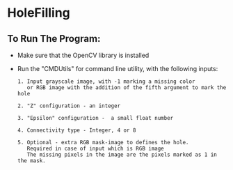 # HoleFilling

## To Run The Program:
- Make sure that the OpenCV library is installed
- Run the "CMDUtils" for command line utility, with the following inputs: 

      1. Input grayscale image, with -1 marking a missing color
         or RGB image with the addition of the fifth argument to mark the hole
         
      2. "Z" configuration - an integer
      
      3. "Epsilon" configuration -  a small float number  
      
      4. Connectivity type - Integer, 4 or 8 
      
      5. Optional - extra RGB mask-image to defines the hole.
         Required in case of input which is RGB image
         The missing pixels in the image are the pixels marked as 1 in the mask.
         
